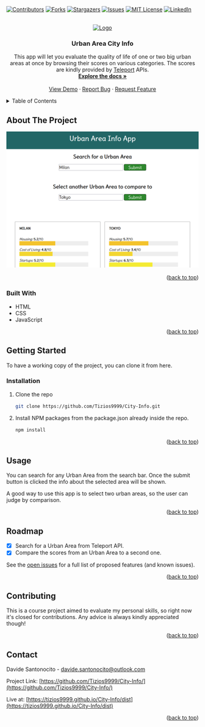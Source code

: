 <!-- Improved compatibility of back to top link: See: https://github.com/othneildrew/Best-README-Template/pull/73 -->

<a name="readme-top"></a>

<!-- PROJECT SHIELDS -->
<!--
*** I'm using markdown "reference style" links for readability.
*** Reference links are enclosed in brackets [ ] instead of parentheses ( ).
*** See the bottom of this document for the declaration of the reference variables
*** for contributors-url, forks-url, etc. This is an optional, concise syntax you may use.
*** https://www.markdownguide.org/basic-syntax/#reference-style-links
-->

[![Contributors][contributors-shield]][contributors-url]
[![Forks][forks-shield]][forks-url]
[![Stargazers][stars-shield]][stars-url]
[![Issues][issues-shield]][issues-url]
[![MIT License][license-shield]][license-url]
[![LinkedIn][linkedin-shield]][linkedin-url]

<!-- PROJECT LOGO -->
<br />
<div align="center">
  <a href="https://github.com/Tizios9999/City-Info">
    <img src="https://www.kindpng.com/picc/m/160-1608792_circle-document-icon-png-transparent-png.png" alt="Logo" width="80" height="80">
  </a>

<h3 align="center">Urban Area City Info</h3>

  <p align="center">
    This app will let you evaluate the quality of life of one or two big urban areas at once by browsing their scores on various categories. 
    The scores are kindly provided by <a href="https://teleport.org/">Teleport</a> APIs.
    <br />
    <a href="https://github.com/Tizios9999/City-Info"><strong>Explore the docs »</strong></a>
    <br />
    <br />
    <a href="https://tizios9999.github.io/City-Info/dist">View Demo</a>
    ·
    <a href="https://github.com/Tizios9999/City-Info/issues">Report Bug</a>
    ·
    <a href="https://github.com/Tizios9999/City-Info/issues">Request Feature</a>
  </p>
</div>

<!-- TABLE OF CONTENTS -->
<details>
  <summary>Table of Contents</summary>
  <ol>
    <li>
      <a href="#about-the-project">About The Project</a>
      <ul>
        <li><a href="#built-with">Built With</a></li>
      </ul>
    </li>
    <li>
      <a href="#getting-started">Getting Started</a>
      <ul>
        <li><a href="#installation">Installation</a></li>
      </ul>
    </li>
    <li><a href="#usage">Usage</a></li>
    <li><a href="#roadmap">Roadmap</a></li>
    <li><a href="#contributing">Contributing</a></li>
    <li><a href="#contact">Contact</a></li>
  </ol>
</details>

<!-- ABOUT THE PROJECT -->

## About The Project

[![Product Name Screen Shot][product-screenshot]](https://tizios9999.github.io/City-Info/dist)

<p align="right">(<a href="#readme-top">back to top</a>)</p>

### Built With

- HTML
- CSS
- JavaScript

<p align="right">(<a href="#readme-top">back to top</a>)</p>

<!-- GETTING STARTED -->

## Getting Started

To have a working copy of the project, you can clone it from here.

### Installation

1. Clone the repo
   ```sh
   git clone https://github.com/Tizios9999/City-Info.git
   ```
2. Install NPM packages from the package.json already inside the repo.
   ```sh
   npm install
   ```

<p align="right">(<a href="#readme-top">back to top</a>)</p>

<!-- USAGE EXAMPLES -->

## Usage

You can search for any Urban Area from the search bar. Once the submit button is clicked the info about the selected area will be shown.

A good way to use this app is to select two urban areas, so the user can judge by comparison.

<p align="right">(<a href="#readme-top">back to top</a>)</p>

<!-- ROADMAP -->

## Roadmap

- [x] Search for a Urban Area from Teleport API.
- [x] Compare the scores from an Urban Area to a second one.

See the [open issues](https://github.com/Tizios9999/City-Info/issues) for a full list of proposed features (and known issues).

<p align="right">(<a href="#readme-top">back to top</a>)</p>

<!-- CONTRIBUTING -->

## Contributing

This is a course project aimed to evaluate my personal skills, so right now it's closed for contributions. Any advice is always kindly appreciated though!

<p align="right">(<a href="#readme-top">back to top</a>)</p>

<!-- CONTACT -->

## Contact

Davide Santonocito - davide.santonocito@outlook.com

Project Link: [https://github.com/Tizios9999/City-Info/](https://github.com/Tizios9999/City-Info/)

Live at: [https://tizios9999.github.io/City-Info/dist](https://tizios9999.github.io/City-Info/dist)

<p align="right">(<a href="#readme-top">back to top</a>)</p>

<!-- MARKDOWN LINKS & IMAGES -->
<!-- https://www.markdownguide.org/basic-syntax/#reference-style-links -->

[contributors-shield]: https://img.shields.io/github/contributors/Tizios9999/City-Info.svg?style=for-the-badge
[contributors-url]: https://github.com/Tizios9999/City-Info/graphs/contributors
[forks-shield]: https://img.shields.io/github/forks/Tizios9999/City-Info.svg?style=for-the-badge
[forks-url]: https://github.com/Tizios9999/City-Info/network/members
[stars-shield]: https://img.shields.io/github/stars/Tizios9999/City-Info.svg?style=for-the-badge
[stars-url]: https://github.com/Tizios9999/City-Info/stargazers
[issues-shield]: https://img.shields.io/github/issues/Tizios9999/City-Info.svg?style=for-the-badge
[issues-url]: https://github.com/Tizios9999/City-Info/issues
[license-shield]: https://img.shields.io/github/license/Tizios9999/City-Info.svg?style=for-the-badge
[license-url]: https://github.com/Tizios9999/City-Info/blob/master/LICENSE.txt
[linkedin-shield]: https://img.shields.io/badge/-LinkedIn-black.svg?style=for-the-badge&logo=linkedin&colorB=555
[linkedin-url]: https://linkedin.com/in/davide-santonocito-36ab84170
[product-screenshot]: src/img/preview.png
